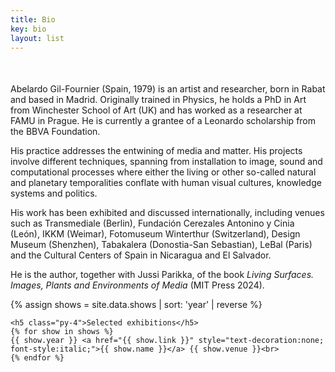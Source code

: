 ```yaml
---
title: Bio
key: bio
layout: list
---
```



<main class="py-2" style="min-height:70vh;">

<article class="container py-1">
    <div class="row align-items-end">
        <div class="pt-5  col-12 col-md-2 text-center text-md-right">
        </div>   
        <div class="col-12 col-md-8" style="margin-top:50px">
<p>
Abelardo Gil-Fournier (Spain, 1979) is an artist and researcher, born in Rabat and based in Madrid. Originally trained in Physics, he holds a PhD in Art from Winchester School of Art (UK) and has worked as a researcher at FAMU in Prague. He is currently a grantee of a Leonardo scholarship from the BBVA Foundation.
</p>

<p>
His practice addresses the entwining of media and matter. His projects involve different techniques, spanning from installation to image, sound and computational processes where either the living or other so-called natural and planetary temporalities conflate with human visual cultures, knowledge systems and politics.
</p>

<p>
His work has been exhibited and discussed internationally, including venues such as Transmediale (Berlin), Fundación Cerezales Antonino y Cinia (León), IKKM (Weimar), Fotomuseum Winterthur (Switzerland), Design Museum (Shenzhen), Tabakalera (Donostia-San Sebastian), LeBal (Paris) and the Cultural Centers of Spain in Nicaragua and El Salvador.
</p>

<p>
He is the author, together with Jussi Parikka, of the book <em>Living Surfaces. Images, Plants and Environments of Media</em> (MIT Press 2024).      	
</p>


{% assign shows = site.data.shows | sort: 'year' | reverse %}

    <h5 class="py-4">Selected exhibitions</h5>
    {% for show in shows %}
    {{ show.year }} <a href="{{ show.link }}" style="text-decoration:none; font-style:italic;">{{ show.name }}</a> {{ show.venue }}<br>
    {% endfor %}

  </div>
  </div>
</article>


</main>